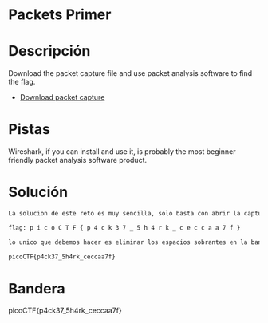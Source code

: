 # Packets Primer

# Descripción
Download the packet capture file and use packet analysis software to find the flag.

-   [Download packet capture](https://artifacts.picoctf.net/c/194/network-dump.flag.pcap)
# Pistas
Wireshark, if you can install and use it, is probably the most beginner friendly packet analysis software product.
# Solución

```bash
La solucion de este reto es muy sencilla, solo basta con abrir la captura de paquetes en wireshark, y realizar un seguimiento de el stream 0 del protocolo TCP, entonces ahi encontramos la siguiente bandera:

flag: p i c o C T F { p 4 c k 3 7 _ 5 h 4 r k _ c e c c a a 7 f }

lo unico que debemos hacer es eliminar los espacios sobrantes en la bandera

picoCTF{p4ck37_5h4rk_ceccaa7f}
```

# Bandera
picoCTF{p4ck37_5h4rk_ceccaa7f}